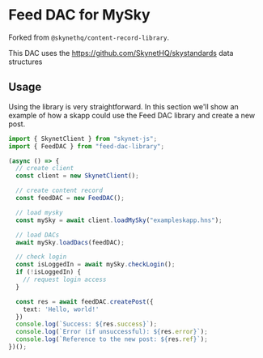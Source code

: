 # Feed DAC for MySky

Forked from `@skynethq/content-record-library`.

This DAC uses the https://github.com/SkynetHQ/skystandards data structures

## Usage

Using the library is very straightforward. In this section we'll show an example
of how a skapp could use the Feed DAC library and create a new post.

```typescript
import { SkynetClient } from "skynet-js";
import { FeedDAC } from "feed-dac-library";

(async () => {
  // create client
  const client = new SkynetClient();

  // create content record
  const feedDAC = new FeedDAC();

  // load mysky
  const mySky = await client.loadMySky("exampleskapp.hns");

  // load DACs
  await mySky.loadDacs(feedDAC);

  // check login
  const isLoggedIn = await mySky.checkLogin();
  if (!isLoggedIn) {
    // request login access
  }

  const res = await feedDAC.createPost({
    text: 'Hello, world!'
  })
  console.log(`Success: ${res.success}`);
  console.log(`Error (if unsuccessful): ${res.error}`);
  console.log(`Reference to the new post: ${res.ref}`);
})();
```
